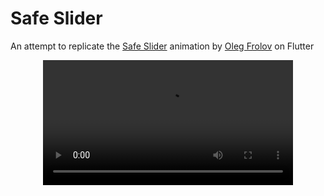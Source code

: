 # Safe Slider

An attempt to replicate the [Safe Slider](https://dribbble.com/shots/16721218-Slider) animation by [Oleg Frolov](https://dribbble.com/Volorf) on Flutter
<p align="center">
  <video width="400" autoplay="autoplay" loop>
    <source src="https://github.com/user-attachments/assets/27d00ab0-37b9-4567-b3d1-4909c26143b5" type="video/mp4">
  </video>
</p>


